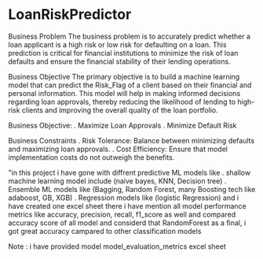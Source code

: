 # LoanRiskPredictor
Business Problem
The business problem is to accurately predict whether a loan applicant is a high risk or low risk for defaulting on a loan. This prediction is critical for financial institutions to minimize the risk of loan defaults and ensure the financial stability of their lending operations.

Business Objective
The primary objective is to build a machine learning model that can predict the Risk_Flag of a client based on their financial and personal information. This model will help in making informed decisions regarding loan approvals, thereby reducing the likelihood of lending to high-risk clients and improving the overall quality of the loan portfolio.

Business Objective: 
.  Maximize Loan Approvals
.  Minimize Default Risk

Business Constraints
.   Risk Tolerance: Balance between minimizing defaults and maximizing loan approvals.
.   Cost Efficiency: Ensure that model implementation costs do not outweigh the benefits.

"in this project i have gone with diffrent predictive ML models like 
  . shallow machine learning model include (naive bayes, KNN, Decision tree)
  . Ensemble ML models like (Bagging, Random Forest, many Boosting tech like adaboost, GB, XGB)
  . Regression models like (logistic Regression)
and i have created one excel sheet there i have mention all model performance metrics like accuracy, precision, recall, f1_score as well and compared accuracy score of all model and considerd that RandomForest as a final, i got great accuracy campared to other classification models 

Note : i have provided model model_evaluation_metrics excel sheet 
